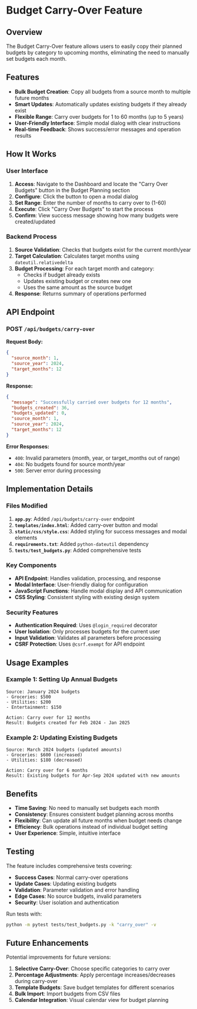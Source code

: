 # Budget Carry-Over Feature

## Overview

The Budget Carry-Over feature allows users to easily copy their planned budgets by category to upcoming months, eliminating the need to manually set budgets each month.

## Features

- **Bulk Budget Creation**: Copy all budgets from a source month to multiple future months
- **Smart Updates**: Automatically updates existing budgets if they already exist
- **Flexible Range**: Carry over budgets for 1 to 60 months (up to 5 years)
- **User-Friendly Interface**: Simple modal dialog with clear instructions
- **Real-time Feedback**: Shows success/error messages and operation results

## How It Works

### User Interface

1. **Access**: Navigate to the Dashboard and locate the "Carry Over Budgets" button in the Budget Planning section
2. **Configure**: Click the button to open a modal dialog
3. **Set Range**: Enter the number of months to carry over to (1-60)
4. **Execute**: Click "Carry Over Budgets" to start the process
5. **Confirm**: View success message showing how many budgets were created/updated

### Backend Process

1. **Source Validation**: Checks that budgets exist for the current month/year
2. **Target Calculation**: Calculates target months using `dateutil.relativedelta`
3. **Budget Processing**: For each target month and category:
   - Checks if budget already exists
   - Updates existing budget or creates new one
   - Uses the same amount as the source budget
4. **Response**: Returns summary of operations performed

## API Endpoint

### POST `/api/budgets/carry-over`

**Request Body:**
```json
{
  "source_month": 1,
  "source_year": 2024,
  "target_months": 12
}
```

**Response:**
```json
{
  "message": "Successfully carried over budgets for 12 months",
  "budgets_created": 36,
  "budgets_updated": 0,
  "source_month": 1,
  "source_year": 2024,
  "target_months": 12
}
```

**Error Responses:**
- `400`: Invalid parameters (month, year, or target_months out of range)
- `404`: No budgets found for source month/year
- `500`: Server error during processing

## Implementation Details

### Files Modified

1. **`app.py`**: Added `/api/budgets/carry-over` endpoint
2. **`templates/index.html`**: Added carry-over button and modal
3. **`static/css/style.css`**: Added styling for success messages and modal elements
4. **`requirements.txt`**: Added `python-dateutil` dependency
5. **`tests/test_budgets.py`**: Added comprehensive tests

### Key Components

- **API Endpoint**: Handles validation, processing, and response
- **Modal Interface**: User-friendly dialog for configuration
- **JavaScript Functions**: Handle modal display and API communication
- **CSS Styling**: Consistent styling with existing design system

### Security Features

- **Authentication Required**: Uses `@login_required` decorator
- **User Isolation**: Only processes budgets for the current user
- **Input Validation**: Validates all parameters before processing
- **CSRF Protection**: Uses `@csrf.exempt` for API endpoint

## Usage Examples

### Example 1: Setting Up Annual Budgets
```
Source: January 2024 budgets
- Groceries: $500
- Utilities: $200
- Entertainment: $150

Action: Carry over for 12 months
Result: Budgets created for Feb 2024 - Jan 2025
```

### Example 2: Updating Existing Budgets
```
Source: March 2024 budgets (updated amounts)
- Groceries: $600 (increased)
- Utilities: $180 (decreased)

Action: Carry over for 6 months
Result: Existing budgets for Apr-Sep 2024 updated with new amounts
```

## Benefits

- **Time Saving**: No need to manually set budgets each month
- **Consistency**: Ensures consistent budget planning across months
- **Flexibility**: Can update all future months when budget needs change
- **Efficiency**: Bulk operations instead of individual budget setting
- **User Experience**: Simple, intuitive interface

## Testing

The feature includes comprehensive tests covering:

- **Success Cases**: Normal carry-over operations
- **Update Cases**: Updating existing budgets
- **Validation**: Parameter validation and error handling
- **Edge Cases**: No source budgets, invalid parameters
- **Security**: User isolation and authentication

Run tests with:
```bash
python -m pytest tests/test_budgets.py -k "carry_over" -v
```

## Future Enhancements

Potential improvements for future versions:

1. **Selective Carry-Over**: Choose specific categories to carry over
2. **Percentage Adjustments**: Apply percentage increases/decreases during carry-over
3. **Template Budgets**: Save budget templates for different scenarios
4. **Bulk Import**: Import budgets from CSV files
5. **Calendar Integration**: Visual calendar view for budget planning